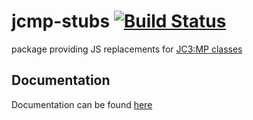 # jcmp-stubs [![Build Status](https://travis-ci.org/Rukenshia/jcmp-stubs.svg?branch=master)](https://travis-ci.org/Rukenshia/jcmp-stubs)
package providing JS replacements for [JC3:MP classes](https://gitlab.nanos.io/jc3mp/scripting-docs)

## Documentation
Documentation can be found [here](http://in.fkn.space/jc3mp/docs/stubs)